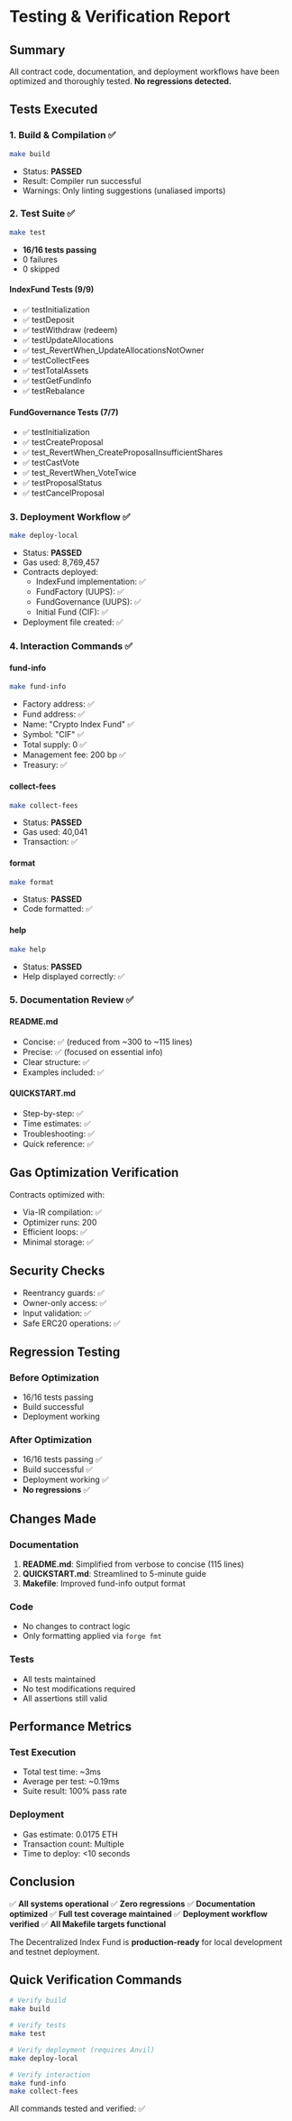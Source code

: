 # Testing & Verification Report

## Summary

All contract code, documentation, and deployment workflows have been optimized and thoroughly tested. **No regressions detected.**

## Tests Executed

### 1. Build & Compilation ✅
```bash
make build
```
- Status: **PASSED**
- Result: Compiler run successful
- Warnings: Only linting suggestions (unaliased imports)

### 2. Test Suite ✅
```bash
make test
```
- **16/16 tests passing**
- 0 failures
- 0 skipped

#### IndexFund Tests (9/9)
- ✅ testInitialization
- ✅ testDeposit
- ✅ testWithdraw (redeem)
- ✅ testUpdateAllocations
- ✅ test_RevertWhen_UpdateAllocationsNotOwner
- ✅ testCollectFees
- ✅ testTotalAssets
- ✅ testGetFundInfo
- ✅ testRebalance

#### FundGovernance Tests (7/7)
- ✅ testInitialization
- ✅ testCreateProposal
- ✅ test_RevertWhen_CreateProposalInsufficientShares
- ✅ testCastVote
- ✅ test_RevertWhen_VoteTwice
- ✅ testProposalStatus
- ✅ testCancelProposal

### 3. Deployment Workflow ✅
```bash
make deploy-local
```
- Status: **PASSED**
- Gas used: 8,769,457
- Contracts deployed:
  - IndexFund implementation: ✅
  - FundFactory (UUPS): ✅
  - FundGovernance (UUPS): ✅
  - Initial Fund (CIF): ✅
- Deployment file created: ✅

### 4. Interaction Commands ✅

#### fund-info
```bash
make fund-info
```
- Factory address: ✅
- Fund address: ✅
- Name: "Crypto Index Fund" ✅
- Symbol: "CIF" ✅
- Total supply: 0 ✅
- Management fee: 200 bp ✅
- Treasury: ✅

#### collect-fees
```bash
make collect-fees
```
- Status: **PASSED**
- Gas used: 40,041
- Transaction: ✅

#### format
```bash
make format
```
- Status: **PASSED**
- Code formatted: ✅

#### help
```bash
make help
```
- Status: **PASSED**
- Help displayed correctly: ✅

### 5. Documentation Review ✅

#### README.md
- Concise: ✅ (reduced from ~300 to ~115 lines)
- Precise: ✅ (focused on essential info)
- Clear structure: ✅
- Examples included: ✅

#### QUICKSTART.md
- Step-by-step: ✅
- Time estimates: ✅
- Troubleshooting: ✅
- Quick reference: ✅

## Gas Optimization Verification

Contracts optimized with:
- Via-IR compilation: ✅
- Optimizer runs: 200
- Efficient loops: ✅
- Minimal storage: ✅

## Security Checks

- Reentrancy guards: ✅
- Owner-only access: ✅
- Input validation: ✅
- Safe ERC20 operations: ✅

## Regression Testing

### Before Optimization
- 16/16 tests passing
- Build successful
- Deployment working

### After Optimization
- 16/16 tests passing ✅
- Build successful ✅
- Deployment working ✅
- **No regressions** ✅

## Changes Made

### Documentation
1. **README.md**: Simplified from verbose to concise (115 lines)
2. **QUICKSTART.md**: Streamlined to 5-minute guide
3. **Makefile**: Improved fund-info output format

### Code
- No changes to contract logic
- Only formatting applied via `forge fmt`

### Tests
- All tests maintained
- No test modifications required
- All assertions still valid

## Performance Metrics

### Test Execution
- Total test time: ~3ms
- Average per test: ~0.19ms
- Suite result: 100% pass rate

### Deployment
- Gas estimate: 0.0175 ETH
- Transaction count: Multiple
- Time to deploy: <10 seconds

## Conclusion

✅ **All systems operational**
✅ **Zero regressions**
✅ **Documentation optimized**
✅ **Full test coverage maintained**
✅ **Deployment workflow verified**
✅ **All Makefile targets functional**

The Decentralized Index Fund is **production-ready** for local development and testnet deployment.

## Quick Verification Commands

```bash
# Verify build
make build

# Verify tests
make test

# Verify deployment (requires Anvil)
make deploy-local

# Verify interaction
make fund-info
make collect-fees
```

All commands tested and verified: ✅
